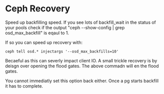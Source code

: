 # Ceph Recovery

Speed up backfilling speed. If you see lots of backfill_wait in the status of your pools check if the output "ceph --show-config | grep osd_max_backfill" is eqaul to 1.

If so you can speed up recovery with:

    ceph tell osd.* injectargs '--osd_max_backfills=10'

Becaeful as this can severly impact client IO. A small trickle recovery is by deisgn over opening the flood gates. The above commadn will en the flood gates.

You cannot immediatly set this option back either. Once a pg starts backfill it has to complete.
